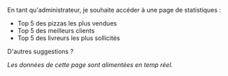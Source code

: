 En tant qu'administrateur, je souhaite accéder à une page de statistiques :

* Top 5 des pizzas les plus vendues
* Top 5 des meilleurs clients
* Top 5 des livreurs les plus sollicités

D'autres suggestions ?

*Les données de cette page sont alimentées en temp réel*.

